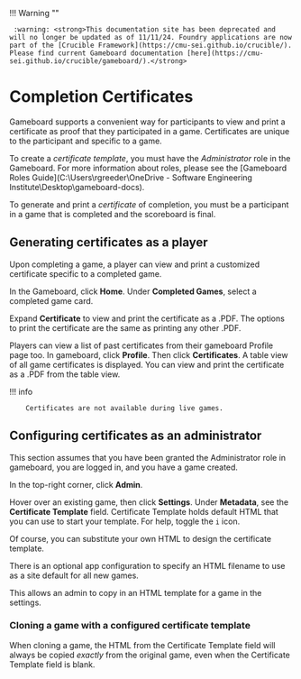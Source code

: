 !!! Warning "" 

	 :warning: <strong>This documentation site has been deprecated and will no longer be updated as of 11/11/24. Foundry applications are now part of the [Crucible Framework](https://cmu-sei.github.io/crucible/). Please find current Gameboard documentation [here](https://cmu-sei.github.io/crucible/gameboard/).</strong>
# Completion Certificates

Gameboard supports a convenient way for participants to view and print a certificate as proof that they participated in a game. Certificates are unique to the participant and specific to a game.

To create a *certificate template*, you must have the *Administrator* role in the Gameboard. For more information about roles, please see the [Gameboard Roles Guide](C:\Users\rgreeder\OneDrive - Software Engineering Institute\Desktop\gameboard-docs).

To generate and print a *certificate* of completion, you must be a participant in a game that is completed and the scoreboard is final.

## Generating certificates as a player

Upon completing a game, a player can view and print a customized certificate specific to a completed game.

In the Gameboard, click **Home**. Under **Completed Games**, select a completed game card.

Expand **Certificate** to view and print the certificate as a .PDF. The options to print the certificate are the same as printing any other .PDF.

Players can view a list of past certificates from their gameboard Profile page too. In gameboard, click **Profile**. Then click **Certificates**.  A table view of all game certificates is displayed. You can view and print the certificate as a .PDF from the table view.

!!! info

        Certificates are not available during live games.

## Configuring certificates as an administrator

This section assumes that you have been granted the Administrator role in gameboard, you are logged in, and you have a game created.

In the top-right corner, click **Admin**.

Hover over an existing game, then click **Settings**. Under **Metadata**, see the **Certificate Template** field.  Certificate Template holds default HTML that you can use to start your template. For help, toggle the `i` icon.

Of course, you can substitute your own HTML to design the certificate template.

There is an optional app configuration to specify an HTML filename to use as a site default for all new games.

This allows an admin to copy in an HTML template for a game in the settings. 

### Cloning a game with a configured certificate template

When cloning a game, the HTML from the Certificate Template field will always be copied *exactly* from the original game, even when the Certificate Template field is blank.